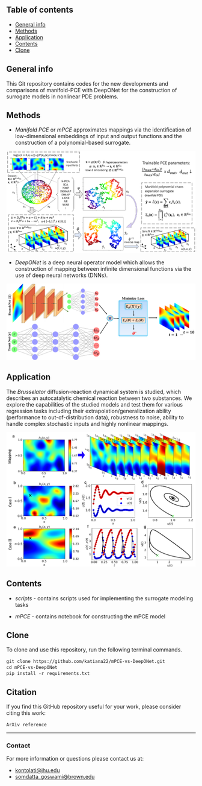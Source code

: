 ## Table of contents
* [General info](#general-info)
* [Methods](#methods)
* [Application](#application)
* [Contents](#contents)
* [Clone](#clone)

## General info

This Git repository contains codes for the new developments and comparisons of manifold-PCE with DeepONet for the construction of surrogate models in nonlinear PDE problems.

## Methods

* _Manifold PCE_ or _mPCE_ approximates mappings via the identification of low-dimensional embeddings of input and output functions and the construction of a polynomial-based surrogate.

<p align="center">
  <img src="mPCE-schematic.png" width="700" />
</p>

* _DeepONet_ is a deep neural operator model which allows the construction of mapping between infinite dimensional functions via the use of deep neural networks (DNNs).

<p align="center">
  <img src="DeepONet-schematic.png" width="700" />
</p>

## Application

The _Brusselator_ diffusion-reaction dynamical system is studied, which describes an autocatalytic chemical reaction between two substances. We explore the capabilities of the studied models and test them for various regression tasks including their extrapolation/generalization ability (performance to out-of-distribution data), robustness to noise, ability to handle complex stochastic inputs and highly nonlinear mappings.

<p align="center">
  <img src="Application-schematic.png" width="700" />
</p>

## Contents

* _scripts_ - contains scripts used for implementing the surrogate modeling tasks

* _mPCE_ - contains notebook for constructing the mPCE model

## Clone

To clone and use this repository, run the following terminal commands.

```
git clone https://github.com/katiana22/mPCE-vs-DeepONet.git
cd mPCE-vs-DeepONet
pip install -r requirements.txt
```

## Citation

If you find this GitHub repository useful for your work, please consider citing this work:

```
ArXiv reference
```
______________________

### Contact
For more information or questions please contact us at:   
* kontolati@jhu.edu   
* somdatta_goswami@brown.edu
